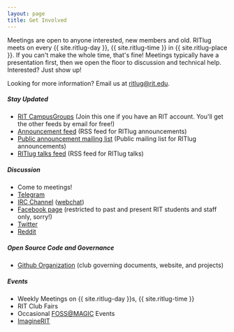 ```yaml
---
layout: page
title: Get Involved
---
```


Meetings are open to anyone interested, new members and old. RITlug meets on every {{ site.ritlug-day }}, {{ site.ritlug-time }} in {{ site.ritlug-place }}. If you can't make the whole time, that's fine! Meetings typically have a presentation first, then we open the floor to discussion and technical help. Interested? Just show up!

Looking for more information? Email us at ritlug@rit.edu.

##### Stay Updated
* [RIT CampusGroups](https://campusgroups.rit.edu/student_community?club_id=16071) (Join this one if you have an RIT account. You'll get the other feeds by email for free!)
* [Announcement feed](/feeds/latest.xml) (RSS feed for RITlug announcements)
* [Public announcement mailing list](https://groups.google.com/d/forum/ritlug-announce) (Public mailing list for RITlug announcements)
* [RITlug talks feed](/feeds/talks.xml) (RSS feed for RITlug talks)

##### Discussion
* Come to meetings!
* [Telegram](https://telegram.me/ritlugclub)
* [IRC Channel](ircs://irc.freenode.net/ritlug) ([webchat](https://webchat.freenode.net/?channels=ritlug))
* [Facebook page](https://facebook.com/groups/RITlug) (restricted to past and present RIT students and staff only, sorry!)
* [Twitter](https://twitter.com/RITlug)
* [Reddit](https://www.reddit.com/r/RITlug)

##### Open Source Code and Governance
* [Github Organization](https://github.com/RITlug) (club governing documents, website, and projects)

##### Events
* Weekly Meetings on {{ site.ritlug-day }}s, {{ site.ritlug-time }}
* RIT Club Fairs
* Occasional [FOSS@MAGIC](http://foss.rit.edu) Events
* [ImagineRIT](https://rit.edu/imagine)
